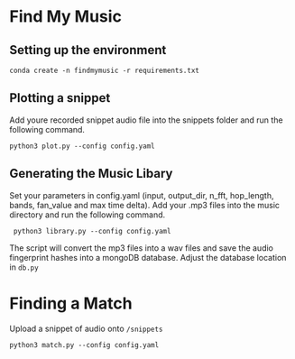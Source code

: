 # Find My Music

## Setting up the environment
```
conda create -n findmymusic -r requirements.txt
```

## Plotting a snippet
Add youre recorded snippet audio file into the snippets folder and run the following command.

```
python3 plot.py --config config.yaml
```


## Generating the Music Libary
Set your parameters in config.yaml (input, output_dir, n_fft, hop_length, bands, fan_value and max time delta).
Add your .mp3 files into the music directory and run the following command.

```
 python3 library.py --config config.yaml
```

The script will convert the mp3 files into a wav files and save the audio fingerprint hashes into a mongoDB database. Adjust the database location in `db.py`


# Finding a Match

Upload a snippet of audio onto `/snippets`

```
python3 match.py --config config.yaml
```